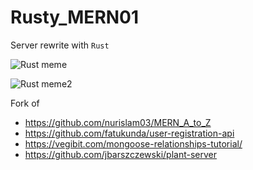 # Rusty_MERN01

Server rewrite with `Rust`

![Rust meme](https://camo.githubusercontent.com/d92f0f714399130a60e78382de68e126378ea14c/68747470733a2f2f63646e2e646973636f72646170702e636f6d2f6174746163686d656e74732f3333323237313132343136313439353034302f3333323237313331343239373638333937382f6d656d652e706e67)

![Rust meme2](https://www.joshhejna.com/post/rust-for-frc/riir_hudc587b6fba4083cfb1069200d1b7c942_23198_0x400_resize_q75_box.jpg)

Fork of

- https://github.com/nurislam03/MERN_A_to_Z
- https://github.com/fatukunda/user-registration-api
- https://vegibit.com/mongoose-relationships-tutorial/
- https://github.com/jbarszczewski/plant-server